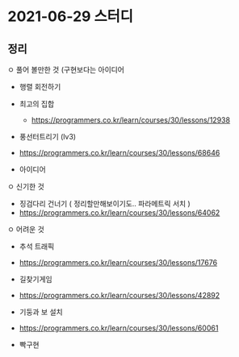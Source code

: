 # 2021-06-29 스터디
 
## 정리

ㅇ 풀어 볼만한 것 (구현보다는 아이디어
- 행렬 회전하기
- 최고의 집합
  - https://programmers.co.kr/learn/courses/30/lessons/12938

- 풍선터트리기 (lv3)
 - https://programmers.co.kr/learn/courses/30/lessons/68646
 - 아이디어


ㅇ 신기한 것
- 징검다리 건너기 ( 정리할만해보이기도.. 파라메트릭 서치 )
 - https://programmers.co.kr/learn/courses/30/lessons/64062

ㅇ 어려운 것
- 추석 트래픽
 - https://programmers.co.kr/learn/courses/30/lessons/17676

- 길찾기게임
 - https://programmers.co.kr/learn/courses/30/lessons/42892

- 기둥과 보 설치
 - https://programmers.co.kr/learn/courses/30/lessons/60061
 - 빡구현
